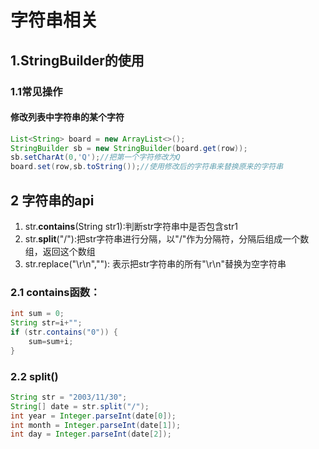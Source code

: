 # 字符串相关

## 1.StringBuilder的使用

### 1.1常见操作

#### 修改列表中字符串的某个字符

~~~java
List<String> board = new ArrayList<>();
StringBuilder sb = new StringBuilder(board.get(row));
sb.setCharAt(0,'Q');//把第一个字符修改为Q
board.set(row,sb.toString());//使用修改后的字符串来替换原来的字符串
~~~



## 2 字符串的api

1. str.**contains**(String str1):判断str字符串中是否包含str1
2. str.**split**("/"):把str字符串进行分隔，以"/"作为分隔符，分隔后组成一个数组，返回这个数组
3. str.replace("\r\n",""): 表示把str字符串的所有"\r\n"替换为空字符串

### 2.1 contains函数：

~~~java
int sum = 0;
String str=i+"";
if (str.contains("0")) {
    sum=sum+i;
}
~~~

### 2.2 split()

~~~java
String str = "2003/11/30";
String[] date = str.split("/");  
int year = Integer.parseInt(date[0]);  
int month = Integer.parseInt(date[1]);  
int day = Integer.parseInt(date[2]);

~~~

